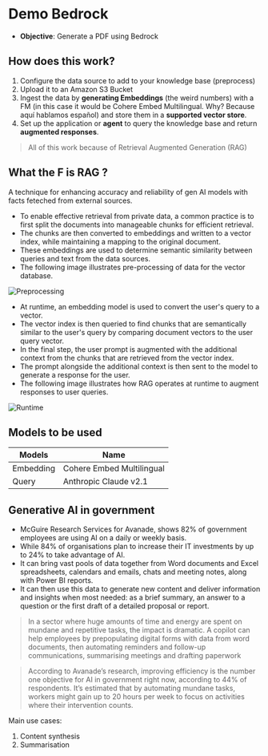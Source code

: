 # Demo Bedrock

- **Objective**: Generate a PDF using Bedrock

## How does this work?

1. Configure the data source to add to your knowledge base (preprocess)
2. Upload it to an Amazon S3 Bucket
3. Ingest the data by **generating Embeddings** (the weird numbers) with a FM (in this case it would be Cohere Embed Multilingual. Why? Because aquí hablamos español) and store them in a **supported vector store**.
4. Set up the application or **agent** to query the knowledge base and return **augmented responses**.

> All of this work because of Retrieval Augmented Generation (RAG)

## What the F is RAG ?

A technique for enhancing accuracy and reliability of gen AI models with facts feteched from external sources.

- To enable effective retrieval from private data, a common practice is to first split the documents into manageable chunks for efficient retrieval.
- The chunks are then converted to embeddings and written to a vector index, while maintaining a mapping to the original document.
- These embeddings are used to determine semantic similarity between queries and text from the data sources.
- The following image illustrates pre-processing of data for the vector database.

![Preprocessing](images/preprocess.png)

- At runtime, an embedding model is used to convert the user's query to a vector.
- The vector index is then queried to find chunks that are semantically similar to the user's query by comparing document vectors to the user query vector.
- In the final step, the user prompt is augmented with the additional context from the chunks that are retrieved from the vector index.
- The prompt alongside the additional context is then sent to the model to generate a response for the user.
- The following image illustrates how RAG operates at runtime to augment responses to user queries.

![Runtime](images/runtime.png)

## Models to be used

| Models    | Name                      |
| --------- | ------------------------- |
| Embedding | Cohere Embed Multilingual |
| Query     | Anthropic Claude v2.1     |

## Generative AI in government

- McGuire Research Services for Avanade, shows 82% of government employees are using AI on a daily or weekly basis.
- While 84% of organisations plan to increase their IT investments by up to 24% to take advantage of AI.
- It can bring vast pools of data together from Word documents and Excel spreadsheets, calendars and emails, chats and meeting notes, along with Power BI reports.
- It can then use this data to generate new content and deliver information and insights when most needed: as a brief summary, an answer to a question or the first draft of a detailed proposal or report.

> In a sector where huge amounts of time and energy are spent on mundane and repetitive tasks, the impact is dramatic. A copilot can help employees by prepopulating digital forms with data from word documents, then automating reminders and follow-up communications, summarising meetings and drafting paperwork

> According to Avanade’s research, improving efficiency is the number one objective for AI in government right now, according to 44% of respondents. It’s estimated that by automating mundane tasks, workers might gain up to 20 hours per week to focus on activities where their intervention counts.

Main use cases:

1. Content synthesis
2. Summarisation

